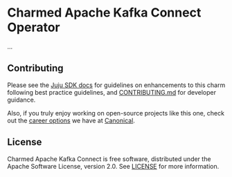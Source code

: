 # Charmed Apache Kafka Connect Operator

...

## Contributing

Please see the [Juju SDK docs](https://juju.is/docs/sdk) for guidelines on enhancements to this charm following best practice guidelines, and [CONTRIBUTING.md](https://github.com/canonical/kafka-connect-operator/blob/main/CONTRIBUTING.md) for developer guidance.

Also, if you truly enjoy working on open-source projects like this one, check out the [career options](https://canonical.com/careers/all) we have at [Canonical](https://canonical.com/).

## License

Charmed Apache Kafka Connect is free software, distributed under the Apache Software License, version 2.0. See [LICENSE](https://github.com/canonical/kafka-operator/blob/main/LICENSE) for more information.

